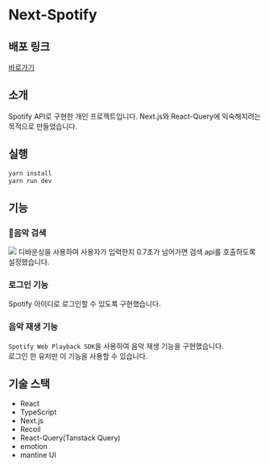 # Next-Spotify

## 배포 링크

[바로가기](https://search-music.vercel.app/)

## 소개

Spotify API로 구현한 개인 프로젝트입니다. Next.js와 React-Query에 익숙해지려는 목적으로 만들었습니다.

## 실행
```bash
yarn install
yarn run dev
```

## 기능

### 🔎음악 검색

![](https://user-images.githubusercontent.com/23312485/226597399-5cfadf02-0563-4a08-a2be-8c667236fc7a.gif)
디바운싱을 사용하여 사용자가 입력한지 0.7초가 넘어가면 검색 api를 호출하도록 설정했습니다.

### 로그인 기능
Spotify 아이디로 로그인할 수 있도록 구현했습니다.
### 음악 재생 기능
`Spotify Web Playback SDK`을 사용하여 음악 재생 기능을 구현했습니다.   
로그인 한 유저만 이 기능을 사용할 수 있습니다.


## 기술 스택

- React
- TypeScript
- Next.js
- Recoil
- React-Query(Tanstack Query)
- emotion
- mantine UI
